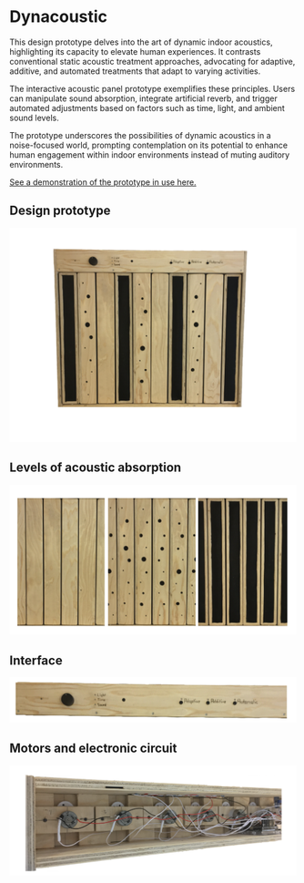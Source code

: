 # Dynacoustic

This design prototype delves into the art of dynamic indoor acoustics, highlighting its capacity to elevate human experiences. It contrasts conventional static acoustic treatment approaches, advocating for adaptive, additive, and automated treatments that adapt to varying activities.

The interactive acoustic panel prototype exemplifies these principles. Users can manipulate sound absorption, integrate artificial reverb, and trigger automated adjustments based on factors such as time, light, and ambient sound levels.

The prototype underscores the possibilities of dynamic acoustics in a noise-focused world, prompting contemplation on its potential to enhance human engagement within indoor environments instead of muting auditory environments.

[See a demonstration of the prototype in use here.](https://www.thomaseg.dk/)

## Design prototype
![Design prototype](images/overview.png)

## Levels of acoustic absorption
![Acoustic modes](images/modes.png)

## Interface
![User interface](images/interface.png)

## Motors and electronic circuit
![Circuit](images/circuit.png)
